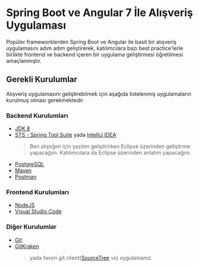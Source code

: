 # Spring Boot ve Angular 7 İle Alışveriş Uygulaması

Popüler frameworklerden Spring Boot ve Angular ile basit bir alışveriş uygulamasını adım adım geliştirerek, katılımcılara bazı best practice'lerle birlikte frontend ve backend içeren bir uygulama geliştirmesi öğretilmesi amaçlanmıştır.

## Gerekli Kurulumlar

Alışveriş uygulamasını geliştirebilmek için aşağıda listelenmiş uygulamaların kurulmuş olması gerekmektedir.

### Backend Kurulumları
* [JDK 8](https://www.oracle.com/technetwork/java/javase/downloads/jdk8-downloads-2133151.html)
* [STS - Spring Tool Suite](https://spring.io/tools3/sts/all) yada [IntelliJ IDEA](https://www.jetbrains.com/idea/download)
  > Ben alıştığım için yazılım geliştirirken Eclipse üzerinden geliştirme yapacağım. Katılımcılara da Eclipse üzerinden anlatım yapacağım.
* [PostgreSQL](https://www.postgresql.org/download/)
* [Maven](https://maven.apache.org/download.cgi)
* [Postman](https://www.getpostman.com/downloads/)

### Frontend Kurulumları
* [NodeJS](https://nodejs.org/en/)
* [Visual Studio Code](https://code.visualstudio.com)

### Diğer Kurulumlar
* [Git](https://git-scm.com)
* [GitKraken](https://www.gitkraken.com/download) 
  > yada favori git client([SourceTree](https://www.sourcetreeapp.com) vs) uygulamanız.
